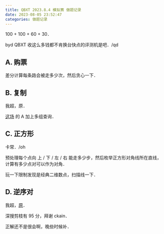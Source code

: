 ```yaml
---
title: QBXT 2023.8.4 模拟赛 做题记录
date: 2023-08-05 23:52:47
categories: 做题记录
---
```


100 + 100 + 60 + 30．

byd QBXT 收这么多钱都不肯换台快点的评测机是吧．/qd

<!-- more -->

## A. 购票

差分计算每条路会被走多少次，然后贪心一下．

## B. 复制

我超，原．

[这场](/posts/qbxt-2023-07-30-rec) 的 A 加上多组查询．

## C. 正方形

卡常．/oh

预处理每个点向 上 / 下 / 左 / 右 能走多少步，然后枚举正方形对角线所在直线，计算有多少点对可以作为对角．

玩一下限制发现是经典二维数点，扫描线一下．

## D. 逆序对

我超，[原](https://loj.ac/p/3217)．

深搜剪枝有 95 分，拜谢 ckain．

正解还不是很会啊，晚些时候补．
